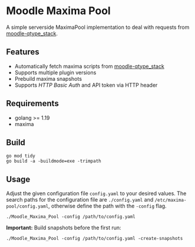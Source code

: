 # Moodle Maxima Pool

A simple serverside MaximaPool implementation to deal with requests from [moodle-qtype_stack](https://github.com/maths/moodle-qtype_stack).


## Features

- Automatically fetch maxima scripts from [moodle-qtype_stack](https://github.com/maths/moodle-qtype_stack)
- Supports multiple plugin versions
- Prebuild maxima snapshots
- Supports *HTTP Basic Auth* and API token via HTTP header


## Requirements

- golang >= 1.19
- maxima


## Build

```shell
go mod tidy
go build -a -buildmode=exe -trimpath
```


## Usage

Adjust the given configuration file `config.yaml` to your desired values. The search paths for the configuration file are `./config.yaml` and `/etc/maxima-pool/config.yaml`, otherwise define the path with the `-config` flag.

```shell
./Moodle_Maxima_Pool -config /path/to/config.yaml
```

**Important:** Build snapshots before the first run:

```shell
./Moodle_Maxima_Pool -config /path/to/config.yaml -create-snapshots
```
